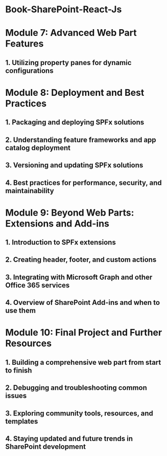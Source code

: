 # Book-SharePoint-React-Js


# Module 7: Advanced Web Part Features

## 1. Utilizing property panes for dynamic configurations


# Module 8: Deployment and Best Practices

## 1. Packaging and deploying SPFx solutions

## 2. Understanding feature frameworks and app catalog deployment

## 3. Versioning and updating SPFx solutions

## 4. Best practices for performance, security, and maintainability


# Module 9: Beyond Web Parts: Extensions and Add-ins

## 1. Introduction to SPFx extensions

## 2. Creating header, footer, and custom actions

## 3. Integrating with Microsoft Graph and other Office 365 services

## 4. Overview of SharePoint Add-ins and when to use them


# Module 10: Final Project and Further Resources

## 1. Building a comprehensive web part from start to finish

## 2. Debugging and troubleshooting common issues

## 3. Exploring community tools, resources, and templates

## 4. Staying updated and future trends in SharePoint development
